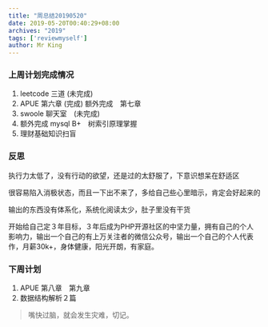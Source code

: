 ```yaml
---
title: "周总结20190520"
date: 2019-05-20T00:40:29+08:00
archives: "2019"
tags: ['reviewmyself']
author: Mr King
---
```



### 上周计划完成情况

1. leetcode 三道 (未完成)
2. APUE 第六章 (完成) 额外完成　第七章
3. swoole 聊天室　(未完成)
4. 额外完成 mysql B+　树索引原理掌握
5. 理财基础知识扫盲

### 反思

执行力太低了，没有行动的欲望，还是过的太舒服了，下意识想呆在舒适区

很容易陷入消极状态，而且一下出不来了，多给自己些心里暗示，肯定会好起来的

输出的东西没有体系化，系统化阅读太少，肚子里没有干货

开始给自己定３年目标，３年后成为PHP开源社区的中坚力量，拥有自己的个人影响力，输出一个自己的有上万关注者的微信公众号，输出一个自己的个人代表作，月薪30k+，身体健康，阳光开朗，有家庭。


### 下周计划

1. APUE 第八章　第九章
2. 数据结构解析２篇


>嘴快过脑，就会发生灾难，切记。